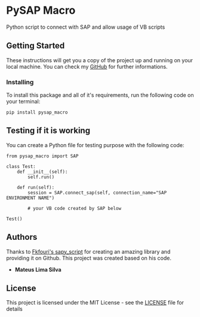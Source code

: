 # PySAP Macro

Python script to connect with SAP and allow usage of VB scripts

## Getting Started

These instructions will get you a copy of the project up and running on your local machine. You can check my [GitHub](https://github.com/teusinLS/pysap_macro) for further informations.

### Installing

To install this package and all of it's requirements, run the following code on your terminal:

```
pip install pysap_macro
```

## Testing if it is working

You can create a Python file for testing purpose with the following code:

```
from pysap_macro import SAP

class Test:
    def __init__(self):
        self.run()

    def run(self):
        session = SAP.connect_sap(self, connection_name="SAP ENVIRONMENT NAME")

        # your VB code created by SAP below

Test()
```

## Authors

Thanks to [Fkfouri's sapy_script](https://github.com/fkfouri/sapy_script) for creating an amazing library and providing it on Github. This project was created based on his code.

* **Mateus Lima Silva**

## License

This project is licensed under the MIT License - see the [LICENSE](LICENSE) file for details
